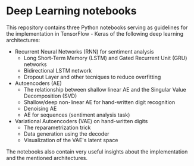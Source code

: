 # Deep Learning notebooks

This repository contains three Python notebooks serving as guidelines for the implementation in TensorFlow - Keras of the following deep learning architectures:
- Recurrent Neural Networks (RNN) for sentiment analysis
  - Long Short-Term Memory (LSTM) and Gated Recurrent Unit (GRU) networks
  - Bidirectional LSTM network
  - Dropout Layer and other tecniques to reduce overfitting
- Autoencoders (AE)
  - The relationship between shallow linear AE and the Singular Value Decomposition (SVD)
  - Shallow/deep non-linear AE for hand-written digit recognition
  - Denoising AE
  - AE for sequences (sentiment analysis task)
- Variational Autoencoders (VAE) on hand-written digits
  - The reparametrization trick
  - Data generation using the decoder
  - Visualization of the VAE's latent space

The notebooks also contain very useful insights about the implementation and the mentioned architectures.
